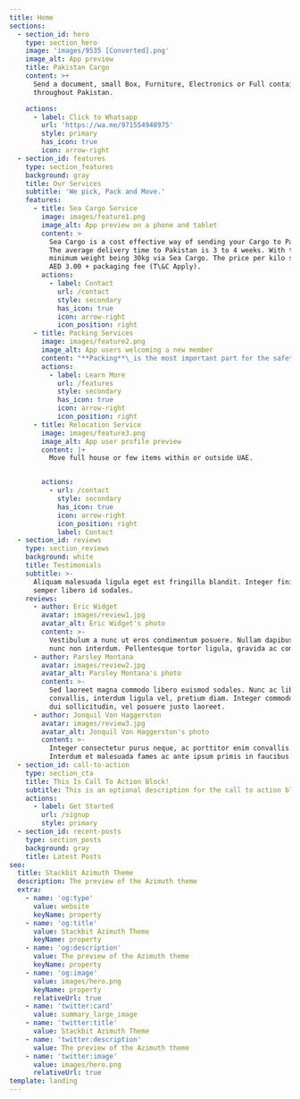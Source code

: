 ```yaml
---
title: Home
sections:
  - section_id: hero
    type: section_hero
    image: 'images/9535 [Converted].png'
    image_alt: App preview
    title: Pakistan Cargo
    content: >+
      Send a document, small Box, Furniture, Electronics or Full container
      throughout Pakistan.

    actions:
      - label: Click to Whatsapp
        url: 'https://wa.me/971554948975'
        style: primary
        has_icon: true
        icon: arrow-right
  - section_id: features
    type: section_features
    background: gray
    title: Our Services
    subtitle: 'We pick, Pack and Move.'
    features:
      - title: Sea Cargo Service
        image: images/feature1.png
        image_alt: App preview on a phone and tablet
        content: >
          Sea Cargo is a cost effective way of sending your Cargo to Pakistan.
          The average delivery time to Pakistan is 3 to 4 weeks. With the
          minimum weight being 30kg via Sea Cargo. The price per kilo starts at
          AED 3.00 + packaging fee (T\&C Apply).
        actions:
          - label: Contact
            url: /contact
            style: secondary
            has_icon: true
            icon: arrow-right
            icon_position: right
      - title: Packing Services
        image: images/feature2.png
        image_alt: App users welcoming a new member
        content: "**Packing**\_is the most important part for the safety of cargo items. Our professional team can pack\_**Furniture**,\_**Electronics**,\_**Applainces**,\_**Boxes**\_and all different types of items to make sure it is Safe to ship. (T\\&C Apply).\n\n"
        actions:
          - label: Learn More
            url: /features
            style: secondary
            has_icon: true
            icon: arrow-right
            icon_position: right
      - title: Relocation Service
        image: images/feature3.png
        image_alt: App user profile preview
        content: |+
          Move full house or few items within or outside UAE.


        actions:
          - url: /contact
            style: secondary
            has_icon: true
            icon: arrow-right
            icon_position: right
            label: Contact
  - section_id: reviews
    type: section_reviews
    background: white
    title: Testimonials
    subtitle: >-
      Aliquam malesuada ligula eget est fringilla blandit. Integer finibus
      semper libero id sodales.
    reviews:
      - author: Eric Widget
        avatar: images/review1.jpg
        avatar_alt: Eric Widget's photo
        content: >-
          Vestibulum a nunc ut eros condimentum posuere. Nullam dapibus quis
          nunc non interdum. Pellentesque tortor ligula, gravida ac commodo eu.
      - author: Parsley Montana
        avatar: images/review2.jpg
        avatar_alt: Parsley Montana's photo
        content: >-
          Sed laoreet magna commodo libero euismod sodales. Nunc ac libero
          convallis, interdum ligula vel, pretium diam. Integer commodo sem at
          dui sollicitudin, vel posuere justo laoreet.
      - author: Jonquil Von Haggerston
        avatar: images/review3.jpg
        avatar_alt: Jonquil Von Haggerston's photo
        content: >-
          Integer consectetur purus neque, ac porttitor enim convallis vitae.
          Interdum et malesuada fames ac ante ipsum primis in faucibus.
  - section_id: call-to-action
    type: section_cta
    title: This Is Call To Action Block!
    subtitle: This is an optional description for the call to action block.
    actions:
      - label: Get Started
        url: /signup
        style: primary
  - section_id: recent-posts
    type: section_posts
    background: gray
    title: Latest Posts
seo:
  title: Stackbit Azimuth Theme
  description: The preview of the Azimuth theme
  extra:
    - name: 'og:type'
      value: website
      keyName: property
    - name: 'og:title'
      value: Stackbit Azimuth Theme
      keyName: property
    - name: 'og:description'
      value: The preview of the Azimuth theme
      keyName: property
    - name: 'og:image'
      value: images/hero.png
      keyName: property
      relativeUrl: true
    - name: 'twitter:card'
      value: summary_large_image
    - name: 'twitter:title'
      value: Stackbit Azimuth Theme
    - name: 'twitter:description'
      value: The preview of the Azimuth theme
    - name: 'twitter:image'
      value: images/hero.png
      relativeUrl: true
template: landing
---
```

